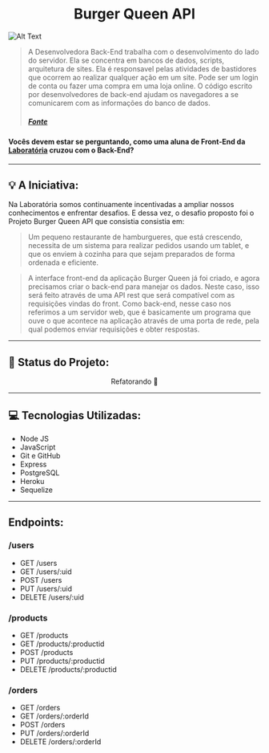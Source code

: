 <h1 align="center"> Burger Queen API</h1>

![Alt Text](https://ik.imagekit.io/kskmeelzwed/Carina_Rocha__2__qZ2XgpQq1r.gif)

> A Desenvolvedora Back-End trabalha com o desenvolvimento do lado do servidor. Ela se concentra em bancos de dados, scripts, arquitetura de sites. Ela é responsavel pelas atividades de bastidores que ocorrem ao realizar qualquer ação em um site. Pode ser um login de conta ou fazer uma compra em uma loja online. O código escrito por desenvolvedores de back-end ajudam os navegadores a se comunicarem com as informações do banco de dados.
>##### [Fonte](trello.com/b/Pq1QRovj/midterm-hackathon)


 #### Vocês devem estar se perguntando, como uma aluna de Front-End da [Laboratória](https://www.laboratoria.la/br) cruzou com o Back-End?

---
## 💡 A Iniciativa: 

<p>Na Laboratória somos continuamente incentivadas a ampliar nossos conhecimentos e enfrentar desafios. E dessa vez, o desafio proposto foi o Projeto Burger Queen API que consistia consistia em:</p>

> Um pequeno restaurante de hamburgueres, que está crescendo, necessita de um sistema para realizar pedidos usando um tablet, e que os enviem à cozinha para que sejam preparados de forma ordenada e eficiente.

>A interface front-end da aplicação Burger Queen já foi criado, e agora precisamos criar o back-end para manejar os dados. Neste caso, isso será feito através de uma API rest que será compatível com as requisições vindas do front. 
>Como back-end, nesse caso nos referimos a um servidor web, que é basicamente um programa que ouve o que acontece na aplicação através de uma porta de rede, pela qual podemos enviar requisições e obter respostas.

---
## 🚩 Status do Projeto: 

<p align="center">Refatorando 🚧</p>

---
## 💻 Tecnologias Utilizadas:
* Node JS
* JavaScript
* Git e GitHub
* Express
* PostgreSQL
* Heroku
* Sequelize
---

## Endpoints:
### /users
* GET /users
* GET /users/:uid
* POST /users
* PUT /users/:uid
* DELETE /users/:uid

### /products
* GET /products
* GET /products/:productid
* POST /products
* PUT /products/:productid
* DELETE /products/:productid

### /orders
* GET /orders
* GET /orders/:orderId
* POST /orders
* PUT /orders/:orderId
* DELETE /orders/:orderId
